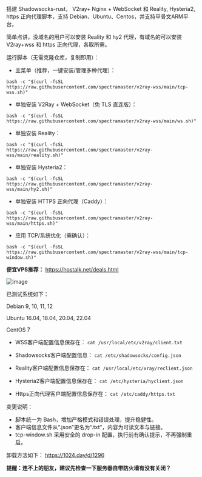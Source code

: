 搭建 Shadowsocks-rust， V2ray+ Nginx + WebSocket 和 Reality, Hysteria2, https 正向代理脚本，支持 Debian、Ubuntu、Centos，并支持甲骨文ARM平台。

简单点讲，没域名的用户可以安装 Reality 和 hy2 代理，有域名的可以安装 V2ray+wss 和 https 正向代理，各取所需。

运行脚本（无需克隆仓库，复制即用）：

- 主菜单（推荐，一键安装/管理多种代理）：
```
bash -c "$(curl -fsSL https://raw.githubusercontent.com/spectramaster/v2ray-wss/main/tcp-wss.sh)"
```

- 单独安装 V2Ray + WebSocket（免 TLS 直连版）：
```
bash -c "$(curl -fsSL https://raw.githubusercontent.com/spectramaster/v2ray-wss/main/ws.sh)"
```

- 单独安装 Reality：
```
bash -c "$(curl -fsSL https://raw.githubusercontent.com/spectramaster/v2ray-wss/main/reality.sh)"
```

- 单独安装 Hysteria2：
```
bash -c "$(curl -fsSL https://raw.githubusercontent.com/spectramaster/v2ray-wss/main/hy2.sh)"
```

- 单独安装 HTTPS 正向代理（Caddy）：
```
bash -c "$(curl -fsSL https://raw.githubusercontent.com/spectramaster/v2ray-wss/main/https.sh)"
```

- 应用 TCP/系统优化（需确认）：
```
bash -c "$(curl -fsSL https://raw.githubusercontent.com/spectramaster/v2ray-wss/main/tcp-window.sh)"
```

**便宜VPS推荐：** https://hostalk.net/deals.html

![image](https://github.com/user-attachments/assets/0b6db263-a8ee-48c5-8605-048e3e25c967)

已测试系统如下：

Debian 9, 10, 11, 12

Ubuntu 16.04, 18.04, 20.04, 22.04

CentOS 7

* WSS客户端配置信息保存在：
`cat /usr/local/etc/v2ray/client.txt`

* Shadowsocks客户端配置信息：
`cat /etc/shadowsocks/config.json`

* Reality客户端配置信息保存在：
`cat /usr/local/etc/xray/reclient.json`

* Hysteria2客户端配置信息保存在：
`cat /etc/hysteria/hyclient.json`

* Https正向代理客户端配置信息保存在：
`cat /etc/caddy/https.txt`

变更说明：
- 脚本统一为 Bash，增加严格模式和错误处理，提升稳健性。
- 客户端信息文件从“.json”更名为“.txt”，内容为可读文本与链接。
- tcp-window.sh 采用安全的 drop-in 配置，执行前有确认提示，不再强制重启。

卸载方法如下：
https://1024.day/d/1296

**提醒：连不上的朋友，建议先检查一下服务器自带防火墙有没有关闭？**
